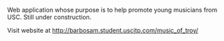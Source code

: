 Web application whose purpose is to help promote young musicians from USC. Still under construction.

Visit website at http://barbosam.student.uscitp.com/music_of_troy/